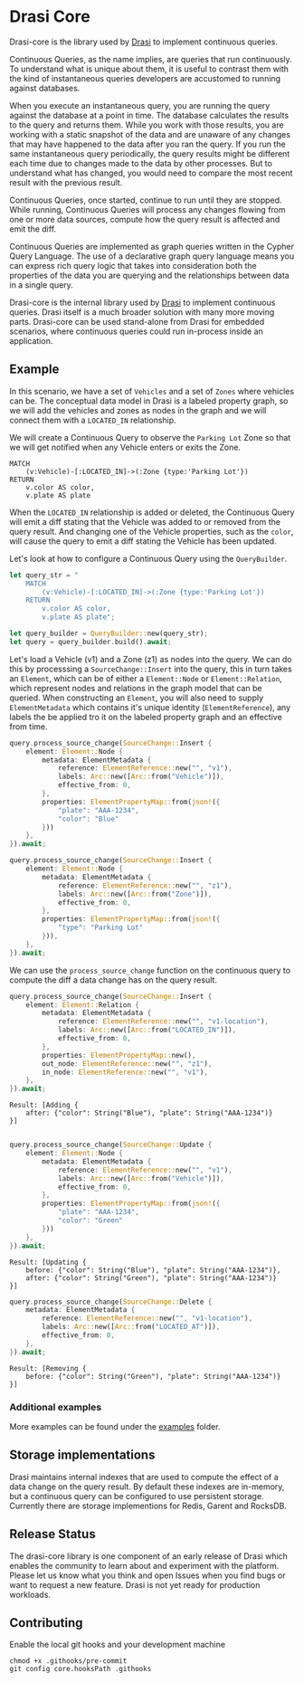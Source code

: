 # Drasi Core

Drasi-core is the library used by [Drasi](https://github.com/drasi-project/drasi-platform) to implement continuous queries.

Continuous Queries, as the name implies, are queries that run continuously. To understand what is unique about them, it is useful to contrast them with the kind of instantaneous queries developers are accustomed to running against databases.

When you execute an instantaneous query, you are running the query against the database at a point in time. The database calculates the results to the query and returns them. While you work with those results, you are working with a static snapshot of the data and are unaware of any changes that may have happened to the data after you ran the query. If you run the same instantaneous query periodically, the query results might be different each time due to changes made to the data by other processes. But to understand what has changed, you would need to compare the most recent result with the previous result.

Continuous Queries, once started, continue to run until they are stopped. While running, Continuous Queries will process any changes flowing from one or more data sources, compute how the query result is affected and emit the diff.

Continuous Queries are implemented as graph queries written in the Cypher Query Language. The use of a declarative graph query language means you can express rich query logic that takes into consideration both the properties of the data you are querying and the relationships between data in a single query.

Drasi-core is the internal library used by [Drasi](https://github.com/drasi-project/drasi-platform) to implement continuous queries. Drasi itself is a much broader solution with many more moving parts.  Drasi-core can be used stand-alone from Drasi for embedded scenarios, where continuous queries could run in-process inside an application.

## Example

In this scenario, we have a set of `Vehicles` and a set of `Zones` where vehicles can be.  The conceptual data model in Drasi is a labeled property graph, so we will add the vehicles and zones as nodes in the graph and we will connect them with a `LOCATED_IN` relationship.

We will create a Continuous Query to observe the `Parking Lot` Zone so that we will get notified when any Vehicle enters or exits the Zone.

```cypher
MATCH 
    (v:Vehicle)-[:LOCATED_IN]->(:Zone {type:'Parking Lot'}) 
RETURN 
    v.color AS color, 
    v.plate AS plate
```

When the `LOCATED_IN` relationship is added or deleted, the Continuous Query will emit a diff stating that the Vehicle was added to or removed from the query result. And changing one of the Vehicle properties, such as the `color`, will cause the query to emit a diff stating the Vehicle has been updated.

Let's look at how to configure a Continuous Query using the `QueryBuilder`.

```rust
let query_str = "
    MATCH 
        (v:Vehicle)-[:LOCATED_IN]->(:Zone {type:'Parking Lot'}) 
    RETURN 
        v.color AS color, 
        v.plate AS plate";

let query_builder = QueryBuilder::new(query_str);
let query = query_builder.build().await;
```

Let's load a Vehicle (v1) and a Zone (z1) as nodes into the query.
We can do this by processsing a `SourceChange::Insert` into the query, this in turn takes an `Element`, which can be of either a `Element::Node` or `Element::Relation`, which represent nodes and relations in the graph model that can be queried.  When constructing an `Element`, you will also need to supply `ElementMetadata` which contains it's unique identity (`ElementReference`), any labels the be applied tro it on the labeled property graph and an effective from time.

```rust
query.process_source_change(SourceChange::Insert {
    element: Element::Node {
        metadata: ElementMetadata {
            reference: ElementReference::new("", "v1"),
            labels: Arc::new([Arc::from("Vehicle")]),
            effective_from: 0,
        },
        properties: ElementPropertyMap::from(json!({
            "plate": "AAA-1234",
            "color": "Blue"
        }))
    },
}).await;

query.process_source_change(SourceChange::Insert {
    element: Element::Node {
        metadata: ElementMetadata {
            reference: ElementReference::new("", "z1"),
            labels: Arc::new([Arc::from("Zone")]),
            effective_from: 0,
        },
        properties: ElementPropertyMap::from(json!({
            "type": "Parking Lot"
        })),
    },
}).await;
```

We can use the `process_source_change` function on the continuous query to compute the diff a data change has on the query result.


```rust
query.process_source_change(SourceChange::Insert {
    element: Element::Relation {
        metadata: ElementMetadata {
            reference: ElementReference::new("", "v1-location"),
            labels: Arc::new([Arc::from("LOCATED_IN")]),
            effective_from: 0,
        },
        properties: ElementPropertyMap::new(),
        out_node: ElementReference::new("", "z1"),
        in_node: ElementReference::new("", "v1"),
    },
}).await;
```

```
Result: [Adding { 
    after: {"color": String("Blue"), "plate": String("AAA-1234")} 
}]
```

```rust

query.process_source_change(SourceChange::Update {
    element: Element::Node {
        metadata: ElementMetadata {
            reference: ElementReference::new("", "v1"),
            labels: Arc::new([Arc::from("Vehicle")]),
            effective_from: 0,
        },
        properties: ElementPropertyMap::from(json!({
            "plate": "AAA-1234",
            "color": "Green"
        }))
    },
}).await;
```

```
Result: [Updating { 
    before: {"color": String("Blue"), "plate": String("AAA-1234")}, 
    after: {"color": String("Green"), "plate": String("AAA-1234")} 
}]
```

```rust
query.process_source_change(SourceChange::Delete {
    metadata: ElementMetadata {
        reference: ElementReference::new("", "v1-location"),
        labels: Arc::new([Arc::from("LOCATED_AT")]),
        effective_from: 0,
    },
}).await;
```

```
Result: [Removing { 
    before: {"color": String("Green"), "plate": String("AAA-1234")} 
}]
```

### Additional examples

More examples can be found under the [examples](examples) folder.

## Storage implementations

Drasi maintains internal indexes that are used to compute the effect of a data change on the query result. By default these indexes are in-memory, but a continuous query can be configured to use persistent storage.  Currently there are storage implementions for Redis, Garent and RocksDB.


## Release Status

The drasi-core library is one component of an early release of Drasi which enables the community to learn about and experiment with the platform. Please let us know what you think and open Issues when you find bugs or want to request a new feature. Drasi is not yet ready for production workloads.


## Contributing

Enable the local git hooks and your development machine

```
chmod +x .githooks/pre-commit
git config core.hooksPath .githooks
```
